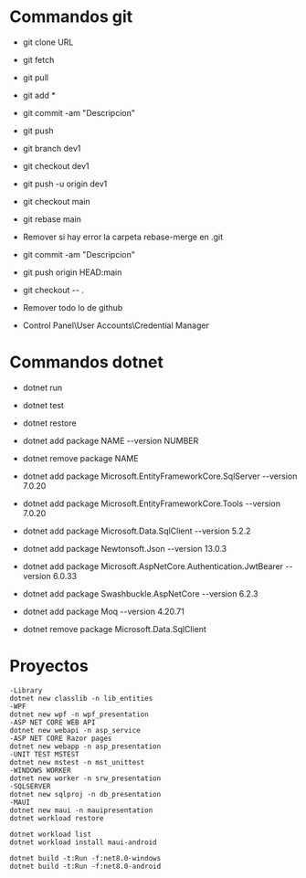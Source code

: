 # Commandos git 
- git clone URL 

- git fetch
- git pull

- git add *
- git commit -am "Descripcion"
- git push

- git branch dev1
- git checkout dev1
- git push -u origin dev1

- git checkout main
- git rebase main
- Remover si hay error la carpeta rebase-merge en \.git
- git commit -am "Descripcion"
- git push origin HEAD:main

- git checkout -- .

- Remover todo lo de github
- Control Panel\User Accounts\Credential Manager

# Commandos dotnet 
- dotnet run
- dotnet test
- dotnet restore
- dotnet add package NAME --version NUMBER
- dotnet remove package NAME

- dotnet add package Microsoft.EntityFrameworkCore.SqlServer --version 7.0.20
- dotnet add package Microsoft.EntityFrameworkCore.Tools --version 7.0.20
- dotnet add package Microsoft.Data.SqlClient --version 5.2.2
- dotnet add package Newtonsoft.Json --version 13.0.3
- dotnet add package Microsoft.AspNetCore.Authentication.JwtBearer --version 6.0.33
- dotnet add package Swashbuckle.AspNetCore --version 6.2.3
- dotnet add package Moq --version 4.20.71

- dotnet remove package Microsoft.Data.SqlClient

# Proyectos
    -Library
    dotnet new classlib -n lib_entities
    -WPF
    dotnet new wpf -n wpf_presentation
    -ASP NET CORE WEB API
    dotnet new webapi -n asp_service
    -ASP NET CORE Razor pages
    dotnet new webapp -n asp_presentation
    -UNIT TEST MSTEST
    dotnet new mstest -n mst_unittest
    -WINDOWS WORKER
    dotnet new worker -n srw_presentation
    -SQLSERVER
    dotnet new sqlproj -n db_presentation
    -MAUI
    dotnet new maui -n mauipresentation
    dotnet workload restore

    dotnet workload list
    dotnet workload install maui-android
    
    dotnet build -t:Run -f:net8.0-windows
    dotnet build -t:Run -f:net8.0-android
